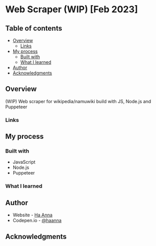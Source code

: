 # Web Scraper (WIP) [Feb 2023]

## Table of contents

- [Overview](#overview)
  - [Links](#links)
- [My process](#my-process)
  - [Built with](#built-with)
  - [What I learned](#what-i-learned)
- [Author](#author)
- [Acknowledgments](#acknowledgments)

## Overview

(WIP) Web scraper for wikipedia/namuwiki build with JS, Node.js and Puppeteer

### Links

## My process

### Built with

- JavaScript
- Node.js
- Puppeteer

### What I learned

## Author

- Website - [Ha Anna](https://haanna.com)
- Codepen.io - [@haanna](https://codepen.io/haanna)

## Acknowledgments

